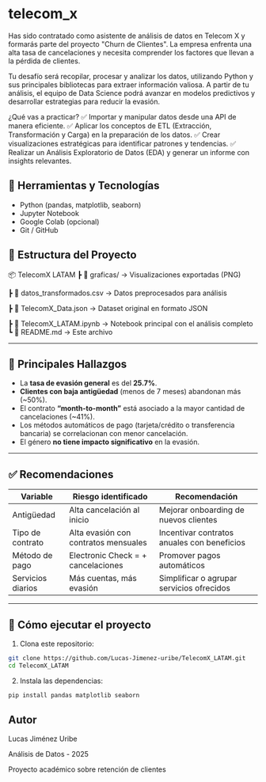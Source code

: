 # telecom_x

Has sido contratado como asistente de análisis de datos en Telecom X y formarás parte del proyecto "Churn de Clientes". La empresa enfrenta una alta tasa de cancelaciones y necesita comprender los factores que llevan a la pérdida de clientes.

Tu desafío será recopilar, procesar y analizar los datos, utilizando Python y sus principales bibliotecas para extraer información valiosa. A partir de tu análisis, el equipo de Data Science podrá avanzar en modelos predictivos y desarrollar estrategias para reducir la evasión.

¿Qué vas a practicar?
✅ Importar y manipular datos desde una API de manera eficiente.
✅ Aplicar los conceptos de ETL (Extracción, Transformación y Carga) en la preparación de los datos.
✅ Crear visualizaciones estratégicas para identificar patrones y tendencias.
✅ Realizar un Análisis Exploratorio de Datos (EDA) y generar un informe con insights relevantes.

## 🧰 Herramientas y Tecnologías

- Python (pandas, matplotlib, seaborn)
- Jupyter Notebook
- Google Colab (opcional)
- Git / GitHub

## 📁 Estructura del Proyecto
📦 TelecomX LATAM
┣ 📂 graficas/ → Visualizaciones exportadas (PNG)

┣ 📄 datos_transformados.csv → Datos preprocesados para análisis

┣ 📄 TelecomX_Data.json → Dataset original en formato JSON

┣ 📄 TelecomX_LATAM.ipynb → Notebook principal con el análisis completo
┗ 📄 README.md → Este archivo


---

## 📌 Principales Hallazgos

- La **tasa de evasión general** es del **25.7%**.
- **Clientes con baja antigüedad** (menos de 7 meses) abandonan más (~50%).
- El contrato **“month-to-month”** está asociado a la mayor cantidad de cancelaciones (~41%).
- Los métodos automáticos de pago (tarjeta/crédito o transferencia bancaria) se correlacionan con menor cancelación.
- El género **no tiene impacto significativo** en la evasión.

---

## ✅ Recomendaciones

| Variable         | Riesgo identificado                | Recomendación                                   |
|------------------|-------------------------------------|-------------------------------------------------|
| Antigüedad       | Alta cancelación al inicio          | Mejorar onboarding de nuevos clientes           |
| Tipo de contrato | Alta evasión con contratos mensuales| Incentivar contratos anuales con beneficios     |
| Método de pago   | Electronic Check = + cancelaciones  | Promover pagos automáticos                      |
| Servicios diarios| Más cuentas, más evasión            | Simplificar o agrupar servicios ofrecidos       |

---

## 🚀 Cómo ejecutar el proyecto

1. Clona este repositorio:
```bash
git clone https://github.com/Lucas-Jimenez-uribe/TelecomX_LATAM.git
cd TelecomX_LATAM
```
2. Instala las dependencias:
```bash
pip install pandas matplotlib seaborn
```

## Autor
Lucas Jiménez Uribe

Análisis de Datos - 2025

Proyecto académico sobre retención de clientes

